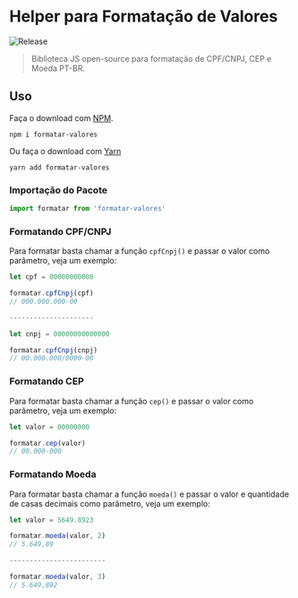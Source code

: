 


# Helper para Formatação de Valores

![Release](https://img.shields.io/npm/v/formatar-valores.svg?style=flat-square&label=release)

> Biblioteca JS open-source para formatação de CPF/CNPJ, CEP e Moeda PT-BR.

## Uso

Faça o download com [NPM](https://www.npmjs.com).
```
npm i formatar-valores
```

Ou faça o download com [Yarn](https://yarnpkg.com/pt-BR/)
```
yarn add formatar-valores
```

### Importação do Pacote
```javascript
import formatar from 'formatar-valores'
```

### Formatando CPF/CNPJ

Para formatar basta chamar a função `cpfCnpj()` e passar o valor como parâmetro, veja um exemplo:

```javascript
let cpf = 00000000000

formatar.cpfCnpj(cpf)
// 000.000.000-00

---------------------

let cnpj = 00000000000000

formatar.cpfCnpj(cnpj)
// 00.000.000/0000-00
```
### Formatando CEP

Para formatar basta chamar a função `cep()` e passar o valor como parâmetro, veja um exemplo:

```javascript
let valor = 00000000

formatar.cep(valor)
// 00.000-000
```

### Formatando Moeda

Para formatar basta chamar a função `moeda()` e passar o valor e quantidade de casas decimais como parâmetro, veja um exemplo:

```javascript
let valor = 5649.8923

formatar.moeda(valor, 2)
// 5.649,89

------------------------

formatar.moeda(valor, 3)
// 5.649,892
```
